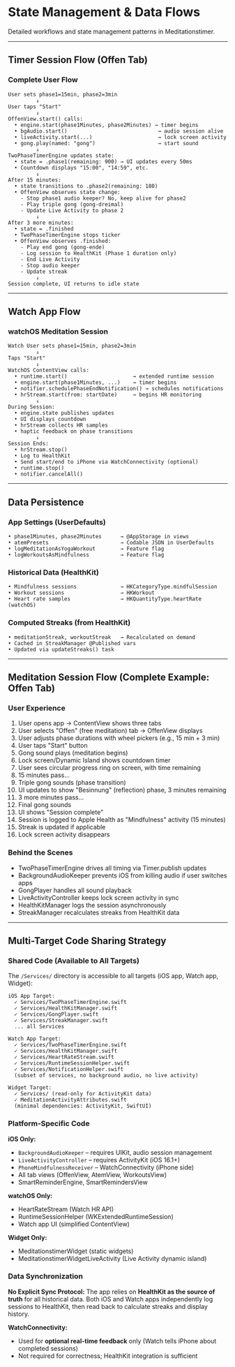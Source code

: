 # State Management & Data Flows

Detailed workflows and state management patterns in Meditationstimer.

---

## Timer Session Flow (Offen Tab)

### Complete User Flow

```
User sets phase1=15min, phase2=3min
         ↓
User taps "Start"
         ↓
OffenView.start() calls:
  • engine.start(phase1Minutes, phase2Minutes) → timer begins
  • bgAudio.start()                             → audio session alive
  • liveActivity.start(...)                     → lock screen activity
  • gong.play(named: "gong")                    → start sound
         ↓
TwoPhaseTimerEngine updates state:
  • state = .phase1(remaining: 900) → UI updates every 50ms
  • Countdown displays "15:00", "14:59", etc.
         ↓
After 15 minutes:
  • state transitions to .phase2(remaining: 180)
  • OffenView observes state change:
    - Stop phase1 audio keeper? No, keep alive for phase2
    - Play triple gong (gong-dreimal)
    - Update Live Activity to phase 2
         ↓
After 3 more minutes:
  • state = .finished
  • TwoPhaseTimerEngine stops ticker
  • OffenView observes .finished:
    - Play end gong (gong-ende)
    - Log session to HealthKit (Phase 1 duration only)
    - End Live Activity
    - Stop audio keeper
    - Update streak
         ↓
Session complete, UI returns to idle state
```

---

## Watch App Flow

### watchOS Meditation Session

```
Watch User sets phase1=15min, phase2=3min
         ↓
Taps "Start"
         ↓
WatchOS ContentView calls:
  • runtime.start()                     → extended runtime session
  • engine.start(phase1Minutes, ...)    → timer begins
  • notifier.schedulePhaseEndNotification() → schedules notifications
  • hrStream.start(from: startDate)     → begins HR monitoring
         ↓
During Session:
  • engine.state publishes updates
  • UI displays countdown
  • hrStream collects HR samples
  • haptic feedback on phase transitions
         ↓
Session Ends:
  • hrStream.stop()
  • Log to HealthKit
  • Send start/end to iPhone via WatchConnectivity (optional)
  • runtime.stop()
  • notifier.cancelAll()
```

---

## Data Persistence

### App Settings (UserDefaults)

```
• phase1Minutes, phase2Minutes      → @AppStorage in views
• atemPresets                       → Codable JSON in UserDefaults
• logMeditationAsYogaWorkout        → Feature flag
• logWorkoutsAsMindfulness          → Feature flag
```

### Historical Data (HealthKit)

```
• Mindfulness sessions              → HKCategoryType.mindfulSession
• Workout sessions                  → HKWorkout
• Heart rate samples                → HKQuantityType.heartRate (watchOS)
```

### Computed Streaks (from HealthKit)

```
• meditationStreak, workoutStreak   → Recalculated on demand
• Cached in StreakManager @Published vars
• Updated via updateStreaks() task
```

---

## Meditation Session Flow (Complete Example: Offen Tab)

### User Experience

1. User opens app → ContentView shows three tabs
2. User selects "Offen" (free meditation) tab → OffenView displays
3. User adjusts phase durations with wheel pickers (e.g., 15 min + 3 min)
4. User taps "Start" button
5. Gong sound plays (meditation begins)
6. Lock screen/Dynamic Island shows countdown timer
7. User sees circular progress ring on screen, with time remaining
8. 15 minutes pass...
9. Triple gong sounds (phase transition)
10. UI updates to show "Besinnung" (reflection) phase, 3 minutes remaining
11. 3 more minutes pass...
12. Final gong sounds
13. UI shows "Session complete"
14. Session is logged to Apple Health as "Mindfulness" activity (15 minutes)
15. Streak is updated if applicable
16. Lock screen activity disappears

### Behind the Scenes

- TwoPhaseTimerEngine drives all timing via Timer.publish updates
- BackgroundAudioKeeper prevents iOS from killing audio if user switches apps
- GongPlayer handles all sound playback
- LiveActivityController keeps lock screen activity in sync
- HealthKitManager logs the session asynchronously
- StreakManager recalculates streaks from HealthKit data

---

## Multi-Target Code Sharing Strategy

### Shared Code (Available to All Targets)

The `/Services/` directory is accessible to all targets (iOS app, Watch app, Widget):

```
iOS App Target:
  ✓ Services/TwoPhaseTimerEngine.swift
  ✓ Services/HealthKitManager.swift
  ✓ Services/GongPlayer.swift
  ✓ Services/StreakManager.swift
  ... all Services

Watch App Target:
  ✓ Services/TwoPhaseTimerEngine.swift
  ✓ Services/HealthKitManager.swift
  ✓ Services/HeartRateStream.swift
  ✓ Services/RuntimeSessionHelper.swift
  ✓ Services/NotificationHelper.swift
  (subset of services, no background audio, no live activity)

Widget Target:
  ✓ Services/ (read-only for ActivityKit data)
  ✓ MeditationActivityAttributes.swift
  (minimal dependencies: ActivityKit, SwiftUI)
```

### Platform-Specific Code

**iOS Only:**
- `BackgroundAudioKeeper` – requires UIKit, audio session management
- `LiveActivityController` – requires ActivityKit (iOS 16.1+)
- `PhoneMindfulnessReceiver` – WatchConnectivity (iPhone side)
- All tab views (OffenView, AtemView, WorkoutsView)
- SmartReminderEngine, SmartRemindersView

**watchOS Only:**
- HeartRateStream (Watch HR API)
- RuntimeSessionHelper (WKExtendedRuntimeSession)
- Watch app UI (simplified ContentView)

**Widget Only:**
- MeditationstimerWidget (static widgets)
- MeditationstimerWidgetLiveActivity (Live Activity dynamic island)

### Data Synchronization

**No Explicit Sync Protocol:**
The app relies on **HealthKit as the source of truth** for all historical data. Both iOS and Watch apps independently log sessions to HealthKit, then read back to calculate streaks and display history.

**WatchConnectivity:**
- Used for **optional real-time feedback** only (Watch tells iPhone about completed sessions)
- Not required for correctness; HealthKit integration is sufficient
